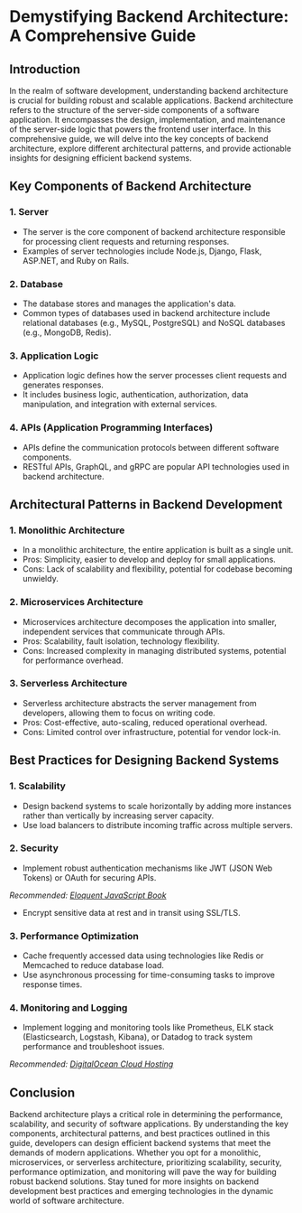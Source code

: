 # Demystifying Backend Architecture: A Comprehensive Guide

## Introduction

In the realm of software development, understanding backend architecture is crucial for building robust and scalable applications. Backend architecture refers to the structure of the server-side components of a software application. It encompasses the design, implementation, and maintenance of the server-side logic that powers the frontend user interface. In this comprehensive guide, we will delve into the key concepts of backend architecture, explore different architectural patterns, and provide actionable insights for designing efficient backend systems.

## Key Components of Backend Architecture

### 1. Server
- The server is the core component of backend architecture responsible for processing client requests and returning responses.
- Examples of server technologies include Node.js, Django, Flask, ASP.NET, and Ruby on Rails.

### 2. Database
- The database stores and manages the application's data.
- Common types of databases used in backend architecture include relational databases (e.g., MySQL, PostgreSQL) and NoSQL databases (e.g., MongoDB, Redis).

### 3. Application Logic
- Application logic defines how the server processes client requests and generates responses.
- It includes business logic, authentication, authorization, data manipulation, and integration with external services.

### 4. APIs (Application Programming Interfaces)
- APIs define the communication protocols between different software components.
- RESTful APIs, GraphQL, and gRPC are popular API technologies used in backend architecture.

## Architectural Patterns in Backend Development

### 1. Monolithic Architecture
- In a monolithic architecture, the entire application is built as a single unit.
- Pros: Simplicity, easier to develop and deploy for small applications.
- Cons: Lack of scalability and flexibility, potential for codebase becoming unwieldy.

### 2. Microservices Architecture
- Microservices architecture decomposes the application into smaller, independent services that communicate through APIs.
- Pros: Scalability, fault isolation, technology flexibility.
- Cons: Increased complexity in managing distributed systems, potential for performance overhead.

### 3. Serverless Architecture
- Serverless architecture abstracts the server management from developers, allowing them to focus on writing code.
- Pros: Cost-effective, auto-scaling, reduced operational overhead.
- Cons: Limited control over infrastructure, potential for vendor lock-in.

## Best Practices for Designing Backend Systems

### 1. Scalability
- Design backend systems to scale horizontally by adding more instances rather than vertically by increasing server capacity.
- Use load balancers to distribute incoming traffic across multiple servers.

### 2. Security
- Implement robust authentication mechanisms like JWT (JSON Web Tokens) or OAuth for securing APIs.

*Recommended: <a href="https://amazon.com/dp/B07C3KLQWX?tag=aiblogcontent-20" target="_blank" rel="nofollow sponsored">Eloquent JavaScript Book</a>*

- Encrypt sensitive data at rest and in transit using SSL/TLS.

### 3. Performance Optimization
- Cache frequently accessed data using technologies like Redis or Memcached to reduce database load.
- Use asynchronous processing for time-consuming tasks to improve response times.

### 4. Monitoring and Logging
- Implement logging and monitoring tools like Prometheus, ELK stack (Elasticsearch, Logstash, Kibana), or Datadog to track system performance and troubleshoot issues.


*Recommended: <a href="https://digitalocean.com" target="_blank" rel="nofollow sponsored">DigitalOcean Cloud Hosting</a>*

## Conclusion

Backend architecture plays a critical role in determining the performance, scalability, and security of software applications. By understanding the key components, architectural patterns, and best practices outlined in this guide, developers can design efficient backend systems that meet the demands of modern applications. Whether you opt for a monolithic, microservices, or serverless architecture, prioritizing scalability, security, performance optimization, and monitoring will pave the way for building robust backend solutions. Stay tuned for more insights on backend development best practices and emerging technologies in the dynamic world of software architecture.